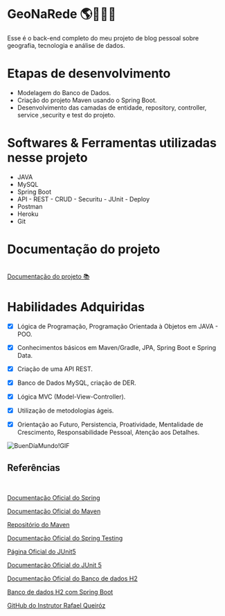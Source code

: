 # GeoNaRede 🌎👩🏽‍💻
Esse é o back-end completo do meu projeto de blog pessoal sobre geografia, tecnologia e análise de dados. 

# Etapas de desenvolvimento
-  Modelagem do Banco de Dados.
-  Criação do projeto Maven usando o Spring Boot.
-  Desenvolvimento das camadas de entidade, repository, controller, service ,security e test do projeto.

# Softwares & Ferramentas utilizadas nesse projeto
- JAVA
- MySQL
- Spring Boot
- API - REST - CRUD - Securitu - JUnit - Deploy
- Postman 
- Heroku
- Git

# Documentação do projeto

<br />
<a href="https://geonarede.herokuapp.com/" target="_blank">Documentação do projeto 📚</a>

# Habilidades Adquiridas
- [x] Lógica de Programação, Programação Orientada à Objetos em JAVA - POO.
- [x] Conhecimentos básicos em Maven/Gradle, JPA, Spring Boot e Spring Data.
- [x] Criação de uma API REST.
- [x] Banco de Dados MySQL, criação de DER.
- [x] Lógica MVC (Model-View-Controller).
- [x] Utilização de metodologias ágeis.
- [x] Orientação ao Futuro, Persistencia, Proatividade, Mentalidade de Crescimento, Responsabilidade Pessoal, Atenção aos Detalhes.


![BuenDíaMundo!GIF](https://user-images.githubusercontent.com/97813649/157549038-c1137241-700f-4202-9ec2-1e12ebbc4831.gif)

<h2 id="ref">Referências</h2>

<br />

<a href="https://spring.io/" target="_blank">Documentação Oficial do Spring</a>

<a href="https://maven.apache.org/" target="_blank">Documentação Oficial do Maven</a>

<a href="https://mvnrepository.com/" target="_blank">Repositório do Maven</a>

<a href="https://docs.spring.io/spring-framework/docs/current/reference/html/testing.html#testing-introduction" target="_blank">Documentação Oficial do Spring Testing</a>

<a href="https://junit.org/junit5/" target="_blank">Página Oficial do JUnit5</a>

<a href="https://junit.org/junit5/docs/current/user-guide/" target="_blank">Documentação Oficial do JUnit 5</a>

<a href="https://www.h2database.com/html/main.html" target="_blank">Documentação Oficial do Banco de dados  H2</a>

<a href="https://gasparbarancelli.com/post/banco-de-dados-h2-com-spring-boot" target="_blank">Banco de dados H2 com Spring Boot</a>

<a href="https://github.com/rafaelq80/Testes_blogpessoal"  target="_blank"> GitHub do Instrutor Rafael Queiróz</a>
